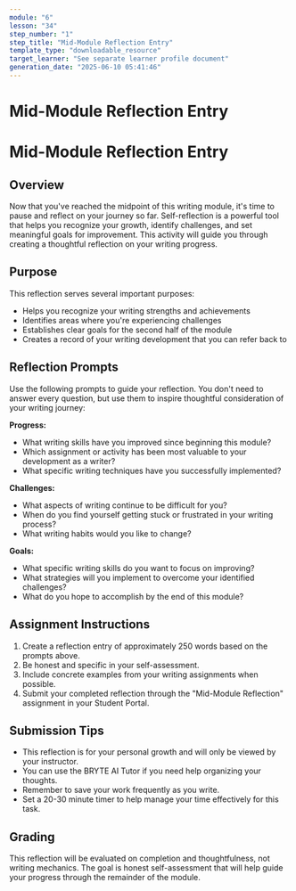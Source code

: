 ```yaml
---
module: "6"
lesson: "34"
step_number: "1"
step_title: "Mid-Module Reflection Entry"
template_type: "downloadable_resource"
target_learner: "See separate learner profile document"
generation_date: "2025-06-10 05:41:46"
---
```


# Mid-Module Reflection Entry

# Mid-Module Reflection Entry

## Overview
Now that you've reached the midpoint of this writing module, it's time to pause and reflect on your journey so far. Self-reflection is a powerful tool that helps you recognize your growth, identify challenges, and set meaningful goals for improvement. This activity will guide you through creating a thoughtful reflection on your writing progress.

## Purpose
This reflection serves several important purposes:
- Helps you recognize your writing strengths and achievements
- Identifies areas where you're experiencing challenges
- Establishes clear goals for the second half of the module
- Creates a record of your writing development that you can refer back to

## Reflection Prompts
Use the following prompts to guide your reflection. You don't need to answer every question, but use them to inspire thoughtful consideration of your writing journey:

**Progress:**
- What writing skills have you improved since beginning this module?
- Which assignment or activity has been most valuable to your development as a writer?
- What specific writing techniques have you successfully implemented?

**Challenges:**
- What aspects of writing continue to be difficult for you?
- When do you find yourself getting stuck or frustrated in your writing process?
- What writing habits would you like to change?

**Goals:**
- What specific writing skills do you want to focus on improving?
- What strategies will you implement to overcome your identified challenges?
- What do you hope to accomplish by the end of this module?

## Assignment Instructions
1. Create a reflection entry of approximately 250 words based on the prompts above.
2. Be honest and specific in your self-assessment.
3. Include concrete examples from your writing assignments when possible.
4. Submit your completed reflection through the "Mid-Module Reflection" assignment in your Student Portal.

## Submission Tips
- This reflection is for your personal growth and will only be viewed by your instructor.
- You can use the BRYTE AI Tutor if you need help organizing your thoughts.
- Remember to save your work frequently as you write.
- Set a 20-30 minute timer to help manage your time effectively for this task.

## Grading
This reflection will be evaluated on completion and thoughtfulness, not writing mechanics. The goal is honest self-assessment that will help guide your progress through the remainder of the module.